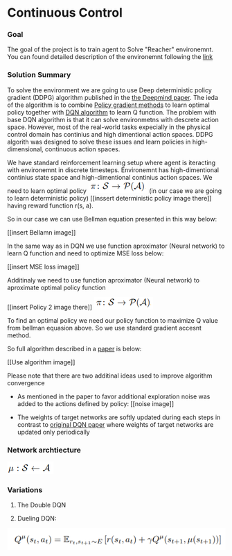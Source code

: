 [//]: # (Image References)

[image1]: images/policy.png "Policy"
[image2]: images/deterministic-policy.png "Deterministic-policy"
[image3]: images/bellman.png "Bellman"
[image4]: images/mseloss.png "Loss"
[image5]: images/policy2.png "Policy"
[image6]: images/algorithm.png "Algorithm"
[image7]: images/noise.png "Noise"

#  Continuous Control

### Goal

The goal of the project is to train agent to Solve "Reacher" environemnt. You can found detailed description of the environemnt following the [link](README.md) 


### Solution Summary

To solve the environment we are going to use Deep deterministic policy gradient (DDPG) algorithm published in the [the Deepmind paper](https://arxiv.org/pdf/1509.02971.pdf). The ieda of the algorithm is to combine [Policy gradient methods](http://www.scholarpedia.org/article/Policy_gradient_methods) to learn optimal policy together with [DQN algorithm](https://storage.googleapis.com/deepmind-media/dqn/DQNNaturePaper.pdf) to learn Q function. The problem with base DQN algorithm is that it can solve environmetns with descrete action space. However, most of the real-world tasks expecially in the physical control domain has continius and high dimentional action spaces. DDPG algorith was designed to solve these issues and learn policies in high-dimensional, continuous action spaces.

We have standard reinforcement learning setup where agent is iteracting with environemnt in discrete timesteps. Environemnt has high-dimentional continius state space and high-dimentional continius action spaces. We need to learn optimal policy ![Policy][image1] (in our case we are going to learn deterministic policy) [[inssert deterministic policy image there]] having reward function r(s, a).

So in our case we can use Bellman equation presented in this way below:

[[insert Bellamn image]]

In the same way as in DQN we use function aproximator (Neural network) to learn Q function  and need to optimize MSE loss below:

[[insert MSE loss image]]

Additinaly we need to use function aproximator (Neural network) to aproximate optimal policy function 

[[insert Policy 2 image there]]
![Action-value function][image1]

To find an optimal policy we need our policy function to maximize Q value from bellman equasion above. So we use standard gradient accesnt method. 

So full algorithm described in a [paper](https://arxiv.org/pdf/1509.02971.pdf) is below:

[[Use algorithm image]]

Please note that there are two additinal ideas used to improve algorithm convergence

- As mentioned in the paper to favor additional exploration noise was added to the actions defined by policy:
[[noise image]]

- The weights of target networks are softly updated during each steps in contrast to [original DQN paper](https://storage.googleapis.com/deepmind-media/dqn/DQNNaturePaper.pdf) where weights of target networks are updated only periodically


### Network archtiecture

![network architecture][image2]


### Variations 

1. The Double DQN

2. Dueling DQN: 

![ Dueling DQN][image3]

